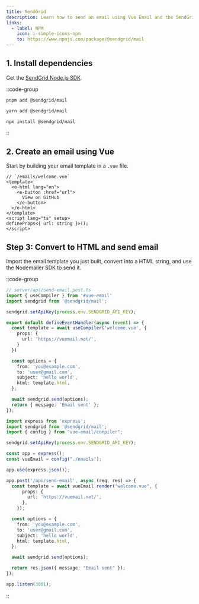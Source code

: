 ```yaml
---
title: SendGrid
description: Learn how to send an email using Vue Email and the SendGrid Node.js SDK.
links:
  - label: NPM
    icon: i-simple-icons-npm
    to: https://www.npmjs.com/package/@sendgrid/mail
---
```


## 1. Install dependencies

Get the [SendGrid Node.js SDK](https://www.npmjs.com/package/@sendgrid/mail).

::code-group
```sh [pnpm]
pnpm add @sendgrid/mail
```
```sh [yarn]
yarn add @sendgrid/mail
```
```sh [npm]
npm install @sendgrid/mail
```
::

## 2. Create an email using Vue

Start by building your email template in a `.vue` file.


```vue
// `/emails/welcome.vue`
<template>
  <e-html lang="en">
    <e-button :href="url">
      View on GitHub
    </e-button>
  </e-html>
</template>
<script lang="ts" setup>
defineProps<{ url: string }>();
</script>
```

## Step 3: Convert to HTML and send email

Import the email template you just built, convert into a HTML string, and use the Nodemailer SDK to send it.

::code-group

```ts [Nuxt 3]
// server/api/send-email.post.ts
import { useCompiler } from '#vue-email'
import sendgrid from '@sendgrid/mail';

sendgrid.setApiKey(process.env.SENDGRID_API_KEY);

export default defineEventHandler(async (event) => {
  const template = await useCompiler('welcome.vue', {
    props: {
      url: 'https://vuemail.net/',
    }
  })

  const options = {
    from: 'you@example.com',
    to: 'user@gmail.com',
    subject: 'hello world',
    html: template.html,
  };

  await sendgrid.send(options);
  return { message: 'Email sent' };
});
```

```ts [NodeJs]
import express from 'express';
import sendgrid from '@sendgrid/mail';
import { config } from "vue-email/compiler";

sendgrid.setApiKey(process.env.SENDGRID_API_KEY);

const app = express();
const vueEmail = config("./emails");

app.use(express.json());

app.post('/api/send-email', async (req, res) => {
  const template = await vueEmail.render("welcome.vue", {
      props: {
        url: 'https://vuemail.net/',
      },
    });

  const options = {
    from: 'you@example.com',
    to: 'user@gmail.com',
    subject: 'hello world',
    html: template.html,
  };

  await sendgrid.send(options);

  return res.json({ message: "Email sent" });
});

app.listen(3001);
```

::
